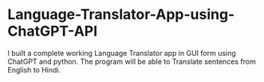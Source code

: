 # Language-Translator-App-using-ChatGPT-API

I built a complete working Language Translator app in GUI form using ChatGPT and python. The program will be able to Translate sentences from English to Hindi.
